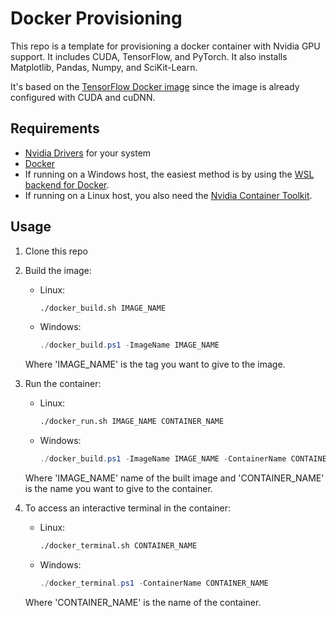 # Docker Provisioning

This repo is a template for provisioning a docker container with Nvidia GPU support. It includes CUDA, TensorFlow, and PyTorch. It also installs Matplotlib, Pandas, Numpy, and SciKit-Learn.

It's based on the [TensorFlow Docker image](https://hub.docker.com/r/tensorflow/tensorflow/) since the image is already configured with CUDA and cuDNN.

## Requirements

- [Nvidia Drivers](https://www.nvidia.com/Download/index.aspx) for your system
- [Docker](https://docs.docker.com/install/)
- If running on a Windows host, the easiest method is by using the [WSL backend for Docker](https://docs.docker.com/desktop/wsl/).
- If running on a Linux host, you also need the [Nvidia Container Toolkit](https://docs.nvidia.com/datacenter/cloud-native/container-toolkit/latest/install-guide.html#install-guide).

## Usage

1. Clone this repo
2. Build the image:
	- Linux:
		```bash
		./docker_build.sh IMAGE_NAME
		```

	- Windows:
		```powershell
		./docker_build.ps1 -ImageName IMAGE_NAME
		```

	Where 'IMAGE_NAME' is the tag you want to give to the image.
	
3. Run the container:
	- Linux:
		```bash
		./docker_run.sh IMAGE_NAME CONTAINER_NAME
		```

	- Windows:
		```powershell
		./docker_build.ps1 -ImageName IMAGE_NAME -ContainerName CONTAINER_NAME
		```

	Where 'IMAGE_NAME' name of the built image and 'CONTAINER_NAME' is the name you want to give to the container.

4. To access an interactive terminal in the container:
	- Linux:
		```bash
		./docker_terminal.sh CONTAINER_NAME
		```

	- Windows:
		```powershell
		./docker_terminal.ps1 -ContainerName CONTAINER_NAME
		```

	Where 'CONTAINER_NAME' is the name of the container.
